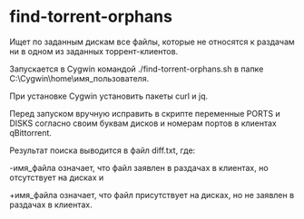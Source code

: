 # find-torrent-orphans

Ищет по заданным дискам все файлы, которые не относятся к раздачам ни в одном из заданных торрент-клиентов.

Запускается в Cygwin командой ./find-torrent-orphans.sh в папке C:\Cygwin\home\имя_пользователя.

При установке Cygwin установить пакеты curl и jq.

Перед запуском вручную исправить в скрипте переменные PORTS и DISKS согласно своим буквам дисков и номерам портов в клиентах qBittorrent.

Результат поиска выводится в файл diff.txt, где:

-имя_файла означает, что файл заявлен в раздачах в клиентах, но отсутствует на дисках и

+имя_файла означает, что файл присутствует на дисках, но не заявлен в раздачах в клиентах.

